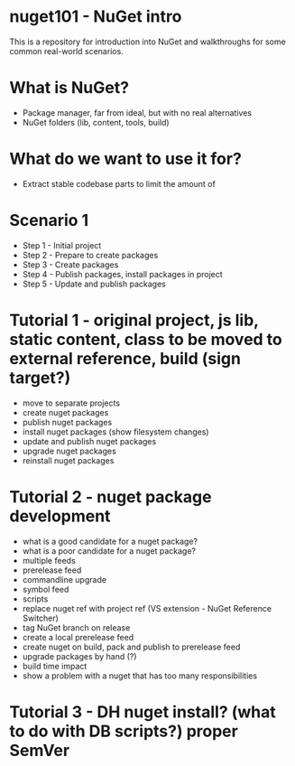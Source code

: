 # nuget101 - NuGet intro 

This is a repository for introduction into NuGet and walkthroughs for some common real-world scenarios.

# What is NuGet?
- Package manager, far from ideal, but with no real alternatives
- NuGet folders (lib, content, tools, build)

# What do we want to use it for?
- Extract stable codebase parts to limit the amount of 

# Scenario 1
- Step 1 - Initial project 
- Step 2 - Prepare to create packages
- Step 3 - Create packages
- Step 4 - Publish packages, install packages in project
- Step 5 - Update and publish packages

# Tutorial 1 - original project, js lib, static content, class to be moved to external reference, build (sign target?)
- move to separate projects
- create nuget packages
- publish nuget packages
- install nuget packages (show filesystem changes)
- update and publish nuget packages
- upgrade nuget packages
- reinstall nuget packages

# Tutorial 2 - nuget package development 
- what is a good candidate for a nuget package?
- what is a poor candidate for a nuget package?
- multiple feeds
- prerelease feed
- commandline upgrade
- symbol feed
- scripts 
- replace nuget ref with project ref (VS extension - NuGet Reference Switcher)
- tag NuGet branch on release
- create a local prerelease feed 
- create nuget on build, pack and publish to prerelease feed
- upgrade packages by hand (?)
- build time impact
- show a problem with a nuget that has too many responsibilities

# Tutorial 3 - DH nuget install? (what to do with DB scripts?) proper SemVer 